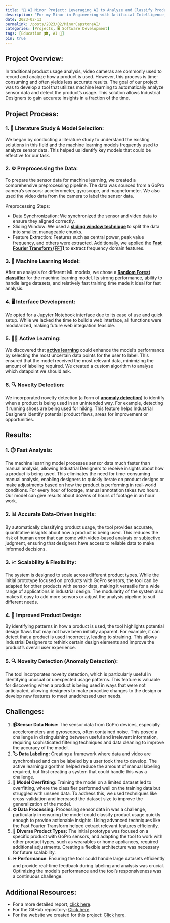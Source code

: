 ```yaml
---
title: "🤖 AI Minor Project: Leveraging AI to Analyze and Classify Product Usage in the Engineering with Artificial Intelligence Minor"
description: "For my Minor in Engineering with Artificial Intelligence, I worked on a project aimed at creating a tool to help Industrial Designers analyze how a product is used in the real world using sensor data."
date: 2023-02-13
permalink: /posts/2023/02/MinorCapstoneAI/
categories: [Projects, 🖥️ Software Development]
tags: [Education 🎓, AI 🤖]
pin: true
---
```


## Project Overview:

In traditional product usage analysis, video cameras are commonly used to record and analyze how a product is used. However, this process is time-consuming and often yields less accurate results. The goal of our project was to develop a tool that utilizes machine learning to automatically analyze sensor data and detect the product’s usage. This solution allows Industrial Designers to gain accurate insights in a fraction of the time.

## Project Process:

### 1. 📖 Literature Study & Model Selection:

We began by conducting a literature study to understand the existing solutions in this field and the machine learning models frequently used to analyze sensor data. This helped us identify key models that could be effective for our task.
### 2. ⚙️ Preprocessing the Data:

To prepare the sensor data for machine learning, we created a comprehensive preprocessing pipeline. The data was sourced from a GoPro camera’s sensors: accelerometer, gyroscope, and magnetometer. We also used the video data from the camera to label the sensor data.

Preprocessing Steps:

- Data Synchronization: We synchronized the sensor and video data to ensure they aligned correctly.
- Sliding Window: We used a [**sliding window technique**](https://www.geeksforgeeks.org/window-sliding-technique/) to split the data into smaller, manageable chunks.
- Feature Extraction: Features such as central power, peak value frequency, and others were extracted. Additionally, we applied the [**Fast Fourier Transform (FFT)**](https://en.wikipedia.org/wiki/Fast_Fourier_transform) to extract frequency domain features.

### 3. 🤖 Machine Learning Model:

After an analysis for different ML models, we chose a [**Random Forest classifier**](https://www.ibm.com/think/topics/random-forest) for the machine learning model. Its strong performance, ability to handle large datasets, and relatively fast training time made it ideal for fast analysis.

### 4. 🖥️ Interface Development:

We opted for a Jupyter Notebook interface due to its ease of use and quick setup. While we lacked the time to build a web interface, all functions were modularized, making future web integration feasible.

### 5. 🏃‍♂️ Active Learning:

We discovered that [**active learning**](https://en.wikipedia.org/wiki/Active_learning_(machine_learning)) could enhance the model’s performance by selecting the most uncertain data points for the user to label. This ensured that the model received the most relevant data, minimizing the amount of labeling required. We created a custom algorithm to analyse which datapoint we should ask.

### 6. 🔍 Novelty Detection:

We incorporated novelty detection (a form of [**anomaly detection**](https://www.ibm.com/think/topics/machine-learning-for-anomaly-detection)) to identify when a product is being used in an unintended way. For example, detecting if running shoes are being used for hiking. This feature helps Industrial Designers identify potential product flaws, areas for improvement or opportunities.

## Results: 

### 1. ⏱️ Fast Analysis:

The machine learning model processes sensor data much faster than manual analysis, allowing Industrial Designers to receive insights about how a product is being used. This eliminates the need for time-consuming manual analysis, enabling designers to quickly iterate on product designs or make adjustments based on how the product is performing in real-world conditions. For every hour of footage, manual annotation takes two hours. Our model can give results about dozens of hours of footage in an hour work.

### 2. 📊 Accurate Data-Driven Insights:

By automatically classifying product usage, the tool provides accurate, quantitative insights about how a product is being used. This reduces the risk of human error that can come with video-based analysis or subjective judgment, ensuring that designers have access to reliable data to make informed decisions.

### 3. 📈 Scalability & Flexibility:

The system is designed to scale across different product types. While the initial prototype focused on products with GoPro sensors, the tool can be adapted for other products with sensor data, making it versatile for a wide range of applications in industrial design. The modularity of the system also makes it easy to add more sensors or adjust the analysis pipeline to suit different needs.

### 4. 👟 Improved Product Design:

By identifying patterns in how a product is used, the tool highlights potential design flaws that may not have been initially apparent. For example, it can detect that a product is used incorrectly, leading to straining. This allows Industrial Designers to rethink certain design elements and improve the product’s overall user experience.

### 5. 🔍 Novelty Detection (Anomaly Detection):

The tool incorporates novelty detection, which is particularly useful in identifying unusual or unexpected usage patterns. This feature is valuable for discovering when a product is being used in ways that were not anticipated, allowing designers to make proactive changes to the design or develop new features to meet unaddressed user needs.

## Challenges:
1. **📹Sensor Data Noise:** The sensor data from GoPro devices, especially accelerometers and gyroscopes, often contained noise. This posed a challenge in distinguishing between useful and irrelevant information, requiring sophisticated filtering techniques and data cleaning to improve the accuracy of the model.
2. **🏷️ Data Labeling:** Creating a framework where data and video are synchronised and can be labeled by a user took time to develop. The active learning algorithm helped reduce the amount of manual labeling required, but first creating a system that could handle this was a challenge.
3. **🤖 Model Overfitting:** Training the model on a limited dataset led to overfitting, where the classifier performed well on the training data but struggled with unseen data. To address this, we used techniques like cross-validation and increased the dataset size to improve the generalization of the model.
4. **⚙️ Data Processing:** Processing sensor data in was a challenge, particularly in ensuring the model could classify product usage quickly enough to provide actionable insights. Using advanced techniques like the Fast Fourier Transform helped extract relevant features efficiently.
5. **🧩 Diverse Product Types:** The initial prototype was focused on a specific product with GoPro sensors, and adapting the tool to work with other product types, such as wearables or home appliances, required additional adjustments. Creating a flexible architecture was necessary for future scalability.
6. **⏩ Performance**: Ensuring the tool could handle large datasets efficiently and provide real-time feedback during labeling and analysis was crucial. Optimizing the model’s performance and the tool’s responsiveness was a continuous challenge.

## Additional Resources:

- For a more detailed report, [click here](/assets/capstoneAI-report.pdf).
- For the GitHub repository: [Click here](https://github.com/iantmn/Capstone-AI-IoT).
- For the website we created for this project: [Click here](https://datacentricdesign.github.io/iot-ml-design-kit/).
